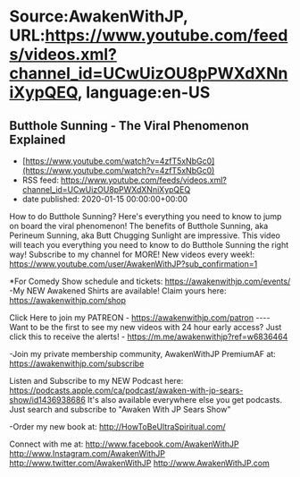 # Source:AwakenWithJP, URL:https://www.youtube.com/feeds/videos.xml?channel_id=UCwUizOU8pPWXdXNniXypQEQ, language:en-US

## Butthole Sunning - The Viral Phenomenon Explained
 - [https://www.youtube.com/watch?v=4zfT5xNbGc0](https://www.youtube.com/watch?v=4zfT5xNbGc0)
 - RSS feed: https://www.youtube.com/feeds/videos.xml?channel_id=UCwUizOU8pPWXdXNniXypQEQ
 - date published: 2020-01-15 00:00:00+00:00

How to do Butthole Sunning? Here's everything you need to know to jump on board the viral phenomenon! The benefits of Butthole Sunning, aka Perineum Sunning, aka Butt Chugging Sunlight are impressive. This video will teach you everything you need to know to do Butthole Sunning the right way!
Subscribe to my channel for MORE! New videos every week!: https://www.youtube.com/user/AwakenWithJP?sub_confirmation=1

*For Comedy Show schedule and tickets: https://awakenwithjp.com/events/
-My NEW Awakened Shirts are available! Claim yours here: https://awakenwithjp.com/shop

Click Here to join my PATREON - https://awakenwithjp.com/patron
---- Want to be the first to see my new videos with 24 hour early access? Just click this to receive the alerts! - https://m.me/awakenwithjp?ref=w6836464

-Join my private membership community, AwakenWithJP PremiumAF at: https://awakenwithjp.com/subscribe

Listen and Subscribe to my NEW Podcast here: 
https://podcasts.apple.com/ca/podcast/awaken-with-jp-sears-show/id1436938686
It's also available everywhere else you get podcasts. Just search and subscribe to "Awaken With JP Sears Show"

-Order my new book at: http://HowToBeUltraSpiritual.com/

Connect with me at: 
http://www.facebook.com/AwakenWithJP
http://www.Instagram.com/AwakenWithJP
http://www.twitter.com/AwakenWithJP
http://www.AwakenWithJP.com

